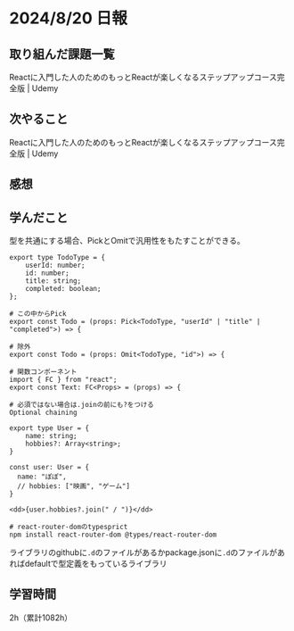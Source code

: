 # 2024/8/20 日報
## 取り組んだ課題一覧
Reactに入門した人のためのもっとReactが楽しくなるステップアップコース完全版 | Udemy

## 次やること
Reactに入門した人のためのもっとReactが楽しくなるステップアップコース完全版 | Udemy

## 感想



## 学んだこと
型を共通にする場合、PickとOmitで汎用性をもたすことができる。
```
export type TodoType = {
    userId: number;
    id: number;
    title: string;
    completed: boolean;
};

# この中からPick
export const Todo = (props: Pick<TodoType, "userId" | "title" | "completed">) => {

# 除外
export const Todo = (props: Omit<TodoType, "id">) => {

# 関数コンポーネント
import { FC } from "react";
export const Text: FC<Props> = (props) => {

# 必須ではない場合は.joinの前にも?をつける
Optional chaining

export type User = {
    name: string;
    hobbies?: Array<string>;
}

const user: User = {
  name: "ぽぽ",
  // hobbies: ["映画", "ゲーム"]
}

<dd>{user.hobbies?.join(" / ")}</dd>

# react-router-domのtypesprict
npm install react-router-dom @types/react-router-dom
```

ライブラリのgithubに`.d`のファイルがあるかpackage.jsonに`.d`のファイルがあればdefaultで型定義をもっているライブラリ


## 学習時間
2h（累計1082h）
